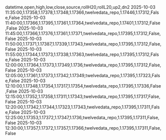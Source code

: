 datetime,open,high,low,close,source,rollH20,rollL20,up2,dn2
2025-10-03 11:35:00,1.17358,1.17378,1.17348,1.17366,twelvedata_repo,1.17446,1.17312,False,False
2025-10-03 11:40:00,1.17366,1.17395,1.17361,1.17364,twelvedata_repo,1.17401,1.17312,False,False
2025-10-03 11:45:00,1.17366,1.17376,1.17361,1.17371,twelvedata_repo,1.17395,1.17312,False,False
2025-10-03 11:50:00,1.17371,1.17387,1.17339,1.17343,twelvedata_repo,1.17395,1.17312,False,False
2025-10-03 11:55:00,1.17344,1.17373,1.17338,1.17363,twelvedata_repo,1.17395,1.17312,False,False
2025-10-03 12:00:00,1.17364,1.17373,1.17349,1.1736,twelvedata_repo,1.17395,1.17312,False,False
2025-10-03 12:05:00,1.17361,1.17373,1.17342,1.17349,twelvedata_repo,1.17395,1.17323,False,False
2025-10-03 12:10:00,1.17348,1.17354,1.17317,1.17354,twelvedata_repo,1.17395,1.17336,False,False
2025-10-03 12:15:00,1.17352,1.17358,1.17311,1.17343,twelvedata_repo,1.17395,1.17317,False,False
2025-10-03 12:20:00,1.17342,1.17344,1.17323,1.17343,twelvedata_repo,1.17395,1.17311,False,False
2025-10-03 12:25:00,1.17353,1.17372,1.17347,1.1736,twelvedata_repo,1.17395,1.17311,False,False
2025-10-03 12:30:00,1.17357,1.17372,1.17357,1.17366,twelvedata_repo,1.17395,1.17311,False,False

